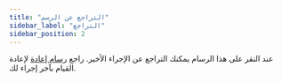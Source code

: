 ```yaml
---
title: "التراجع عن الرسم"
sidebar_label: "التراجع"
sidebar_position: 2
---
```


عند النقر على هذا الرسام يمكنك التراجع عن الإجراء الأخير. راجع [رسام إعادة](redo) لإعادة القيام بآخر إجراء لك.
